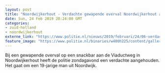 ```yaml
---
layout: post
title: "Noordwijkerhout - Verdachte gewapende overval Noordwijkerhout aangehouden"
date: Sun, 24 Feb 2019 20:24:00 GMT
categories: 
- zuid-holland 
- noordwijkerhout 
externe_link: "https://www.politie.nl/nieuws/2019/februari/24/06-verdachte-gewapende-overval-noordwijkerhout-aangehouden.html"
feature_image: "https://www.politie.nl/binaries/w400h225/content/gallery/politie/stockfotos/algemeen/man-wordt-geboeid-afgevoerd.jpg"
---
```


Bij een gewapende overval op een snackbar aan de Viaductweg in Noordwijkerhout heeft de politie zondagavond een verdachte aangehouden. Het gaat om een 19-jarige man uit Noordwijk.
